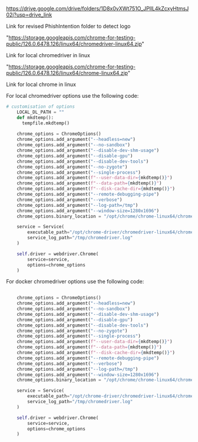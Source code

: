 https://drive.google.com/drive/folders/1D8x0vXWt751O_JPllL4kZcxyHtmsJ02j?usp=drive_link

Link for revised PhishIntention folder to detect logo

"https://storage.googleapis.com/chrome-for-testing-public/126.0.6478.126/linux64/chromedriver-linux64.zip"

Link for local chromedriver in linux

"https://storage.googleapis.com/chrome-for-testing-public/126.0.6478.126/linux64/chrome-linux64.zip"

Link for local chrome in linux

For local chromedriver options use the following code:

```python
# customisation of options
    LOCAL_DL_PATH = ""
    def mkdtemp():
      tempfile.mkdtemp()
    
    chrome_options = ChromeOptions()
    chrome_options.add_argument("--headless=new")
    chrome_options.add_argument("--no-sandbox")
    chrome_options.add_argument("--disable-dev-shm-usage")
    chrome_options.add_argument("--disable-gpu")
    chrome_options.add_argument("--disable-dev-tools")
    chrome_options.add_argument("--no-zygote")
    chrome_options.add_argument("--single-process")
    chrome_options.add_argument(f"--user-data-dir={mkdtemp()}")
    chrome_options.add_argument(f"--data-path={mkdtemp()}")
    chrome_options.add_argument(f"--disk-cache-dir={mkdtemp()}")
    chrome_options.add_argument("--remote-debugging-pipe")
    chrome_options.add_argument("--verbose")
    chrome_options.add_argument("--log-path=/tmp")
    chrome_options.add_argument("--window-size=1280x1696")
    chrome_options.binary_location = "/opt/chrome/chrome-linux64/chrome"

    service = Service(
        executable_path="/opt/chrome-driver/chromedriver-linux64/chromedriver",
        service_log_path="/tmp/chromedriver.log"
    )

    self.driver = webdriver.Chrome(
        service=service,
        options=chrome_options
    )
```

For docker chromedriver options use the following code:

```python
    
    chrome_options = ChromeOptions()
    chrome_options.add_argument("--headless=new")
    chrome_options.add_argument("--no-sandbox")
    chrome_options.add_argument("--disable-dev-shm-usage")
    chrome_options.add_argument("--disable-gpu")
    chrome_options.add_argument("--disable-dev-tools")
    chrome_options.add_argument("--no-zygote")
    chrome_options.add_argument("--single-process")
    chrome_options.add_argument(f"--user-data-dir={mkdtemp()}")
    chrome_options.add_argument(f"--data-path={mkdtemp()}")
    chrome_options.add_argument(f"--disk-cache-dir={mkdtemp()}")
    chrome_options.add_argument("--remote-debugging-pipe")
    chrome_options.add_argument("--verbose")
    chrome_options.add_argument("--log-path=/tmp")
    chrome_options.add_argument("--window-size=1280x1696")
    chrome_options.binary_location = "/opt/chrome/chrome-linux64/chrome"

    service = Service(
        executable_path="/opt/chrome-driver/chromedriver-linux64/chromedriver",
        service_log_path="/tmp/chromedriver.log"
    )

    self.driver = webdriver.Chrome(
        service=service,
        options=chrome_options
    )
```